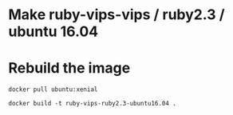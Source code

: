 # Make ruby-vips-vips / ruby2.3 / ubuntu 16.04 

# Rebuild the image

	docker pull ubuntu:xenial

	docker build -t ruby-vips-ruby2.3-ubuntu16.04 .


